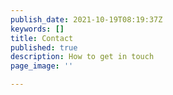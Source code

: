 ```yaml
---
publish_date: 2021-10-19T08:19:37Z
keywords: []
title: Contact
published: true
description: How to get in touch
page_image: ''

---
```

